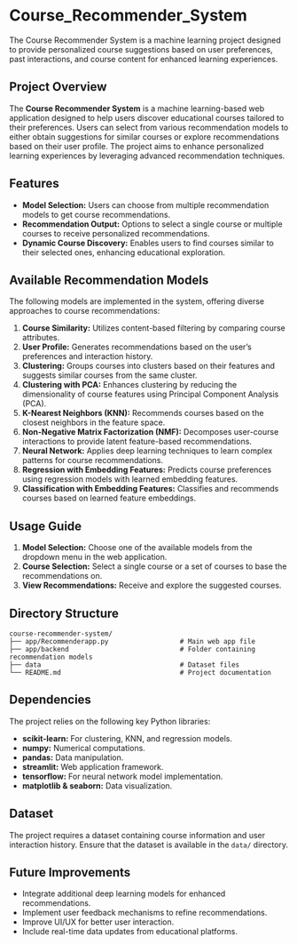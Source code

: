 # Course_Recommender_System
The Course Recommender System is a machine learning project designed to provide personalized course suggestions based on user preferences, past interactions, and course content for enhanced learning experiences.


## Project Overview
The **Course Recommender System** is a machine learning-based web application designed to help users discover educational courses tailored to their preferences. Users can select from various recommendation models to either obtain suggestions for similar courses or explore recommendations based on their user profile. The project aims to enhance personalized learning experiences by leveraging advanced recommendation techniques.

## Features
- **Model Selection:** Users can choose from multiple recommendation models to get course recommendations.
- **Recommendation Output:** Options to select a single course or multiple courses to receive personalized recommendations.
- **Dynamic Course Discovery:** Enables users to find courses similar to their selected ones, enhancing educational exploration.

## Available Recommendation Models
The following models are implemented in the system, offering diverse approaches to course recommendations:

1. **Course Similarity:** Utilizes content-based filtering by comparing course attributes.
2. **User Profile:** Generates recommendations based on the user’s preferences and interaction history.
3. **Clustering:** Groups courses into clusters based on their features and suggests similar courses from the same cluster.
4. **Clustering with PCA:** Enhances clustering by reducing the dimensionality of course features using Principal Component Analysis (PCA).
5. **K-Nearest Neighbors (KNN):** Recommends courses based on the closest neighbors in the feature space.
6. **Non-Negative Matrix Factorization (NMF):** Decomposes user-course interactions to provide latent feature-based recommendations.
7. **Neural Network:** Applies deep learning techniques to learn complex patterns for course recommendations.
8. **Regression with Embedding Features:** Predicts course preferences using regression models with learned embedding features.
9. **Classification with Embedding Features:** Classifies and recommends courses based on learned feature embeddings.


## Usage Guide
1. **Model Selection:** Choose one of the available models from the dropdown menu in the web application.
2. **Course Selection:** Select a single course or a set of courses to base the recommendations on.
3. **View Recommendations:** Receive and explore the suggested courses.

## Directory Structure
```
course-recommender-system/
├── app/Recommenderapp.py                  # Main web app file
├── app/backend                            # Folder containing recommendation models
├── data                                   # Dataset files
└── README.md                              # Project documentation
```

## Dependencies
The project relies on the following key Python libraries:
- **scikit-learn:** For clustering, KNN, and regression models.
- **numpy:** Numerical computations.
- **pandas:** Data manipulation.
- **streamlit:** Web application framework.
- **tensorflow:** For neural network model implementation.
- **matplotlib & seaborn:** Data visualization.

## Dataset
The project requires a dataset containing course information and user interaction history. Ensure that the dataset is available in the `data/` directory.

## Future Improvements
- Integrate additional deep learning models for enhanced recommendations.
- Implement user feedback mechanisms to refine recommendations.
- Improve UI/UX for better user interaction.
- Include real-time data updates from educational platforms.


